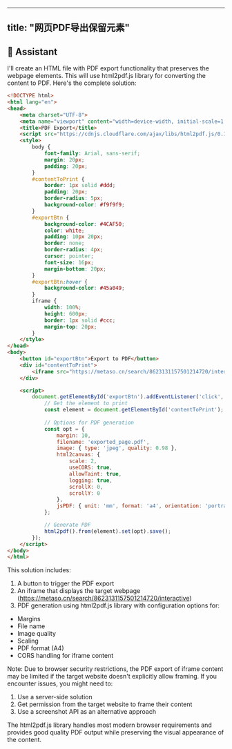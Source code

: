 
---
title: "网页PDF导出保留元素"
---

## 🤖 Assistant

I'll create an HTML file with PDF export functionality that preserves the webpage elements. This will use html2pdf.js library for converting the content to PDF. Here's the complete solution:

```html
<!DOCTYPE html>
<html lang="en">
<head>
    <meta charset="UTF-8">
    <meta name="viewport" content="width=device-width, initial-scale=1.0">
    <title>PDF Export</title>
    <script src="https://cdnjs.cloudflare.com/ajax/libs/html2pdf.js/0.10.1/html2pdf.bundle.min.js"></script>
    <style>
        body {
            font-family: Arial, sans-serif;
            margin: 20px;
            padding: 20px;
        }
        #contentToPrint {
            border: 1px solid #ddd;
            padding: 20px;
            border-radius: 5px;
            background-color: #f9f9f9;
        }
        #exportBtn {
            background-color: #4CAF50;
            color: white;
            padding: 10px 20px;
            border: none;
            border-radius: 4px;
            cursor: pointer;
            font-size: 16px;
            margin-bottom: 20px;
        }
        #exportBtn:hover {
            background-color: #45a049;
        }
        iframe {
            width: 100%;
            height: 600px;
            border: 1px solid #ccc;
            margin-top: 20px;
        }
    </style>
</head>
<body>
    <button id="exportBtn">Export to PDF</button>
    <div id="contentToPrint">
        <iframe src="https://metaso.cn/search/8623131157501214720/interactive?dataId=8623131157610266624&targetType=1"></iframe>
    </div>

    <script>
        document.getElementById('exportBtn').addEventListener('click', function() {
            // Get the element to print
            const element = document.getElementById('contentToPrint');
            
            // Options for PDF generation
            const opt = {
                margin: 10,
                filename: 'exported_page.pdf',
                image: { type: 'jpeg', quality: 0.98 },
                html2canvas: { 
                    scale: 2,
                    useCORS: true,
                    allowTaint: true,
                    logging: true,
                    scrollX: 0,
                    scrollY: 0
                },
                jsPDF: { unit: 'mm', format: 'a4', orientation: 'portrait' }
            };

            // Generate PDF
            html2pdf().from(element).set(opt).save();
        });
    </script>
</body>
</html>
```

This solution includes:

1. A button to trigger the PDF export
2. An iframe that displays the target webpage (https://metaso.cn/search/8623131157501214720/interactive)
3. PDF generation using html2pdf.js library with configuration options for:
 - Margins
 - File name
 - Image quality
 - Scaling
 - PDF format (A4)
 - CORS handling for iframe content

Note: Due to browser security restrictions, the PDF export of iframe content may be limited if the target website doesn't explicitly allow framing. If you encounter issues, you might need to:
1. Use a server-side solution
2. Get permission from the target website to frame their content
3. Use a screenshot API as an alternative approach

The html2pdf.js library handles most modern browser requirements and provides good quality PDF output while preserving the visual appearance of the content.
